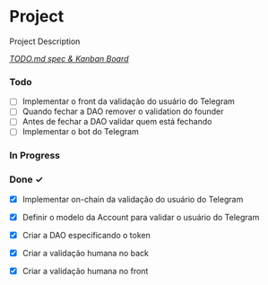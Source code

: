 # Project

Project Description

<em>[TODO.md spec & Kanban Board](https://bit.ly/3fCwKfM)</em>

### Todo

- [ ] Implementar o front da validação do usuário do Telegram  
- [ ] Quando fechar a DAO remover o validation do founder  
- [ ] Antes de fechar a DAO validar quem está fechando  
- [ ] Implementar o bot do Telegram  

### In Progress


### Done ✓

- [x] Implementar on-chain da validação do usuário do Telegram  
- [x] Definir o modelo da Account para validar o usuário do Telegram  
- [x] Criar a DAO especificando o token  
- [x] Criar a validação humana no back  
- [x] Criar a validação humana no front  

